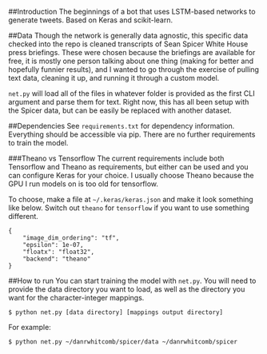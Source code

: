 ##Introduction
The beginnings of a bot that uses LSTM-based networks to generate tweets. Based on Keras and scikit-learn.

##Data
Though the network is generally data agnostic, this specific data checked into the repo is cleaned transcripts of Sean Spicer White House press briefings. These were chosen because the briefings are available for free, it is mostly one person talking about one thing (making for better and hopefully funnier results), and I wanted to go through the exercise of pulling text data, cleaning it up, and running it through a custom model.

`net.py` will load all of the files in whatever folder is provided as the first CLI argument and parse them for text. Right now, this has all been setup with the Spicer data, but can be easily be replaced with another dataset.

##Dependencies
See `requirements.txt` for dependency information. Everything should be accessible via pip. There are no further requirements to train the model.

###Theano vs Tensorflow
The current requirements include both Tensorflow and Theano as requirements, but either can be used and you can configure Keras for your choice. I usually choose Theano because the GPU I run models on is too old for tensorflow.

To choose, make a file at `~/.keras/keras.json` and make it look something like below. Switch out `theano` for `tensorflow` if you want to use something different.

```
{
    "image_dim_ordering": "tf",
    "epsilon": 1e-07,
    "floatx": "float32",
    "backend": "theano"
}
```

##How to run
You can start training the model with `net.py`. You will need to provide the data directory you want to load, as well as the directory you want for the character-integer mappings.

```
$ python net.py [data directory] [mappings output directory]
```

For example:
```
$ python net.py ~/danrwhitcomb/spicer/data ~/danrwhitcomb/spicer
```
